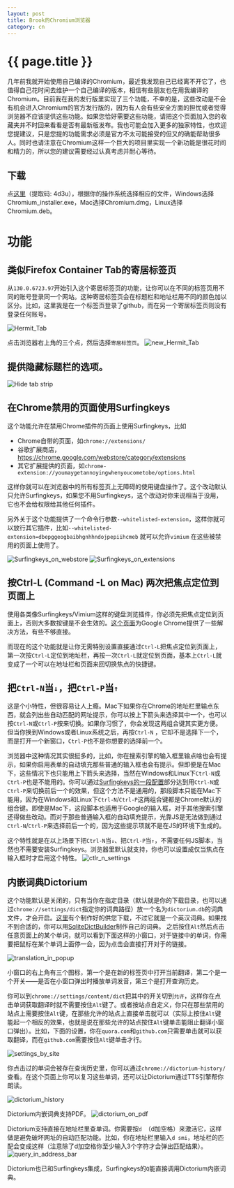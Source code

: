 ```yaml
---
layout: post
title: Brook的Chromium浏览器
category: cn
---
```


{{ page.title }}
================
几年前我就开始使用自己编译的Chromium，最近我发现自己已经离不开它了，也值得自己花时间去维护一个自己编译的版本，相信有些朋友也在用我编译的Chromium。目前我在我的发行版里实现了三个功能，不幸的是，这些改动是不会有机会进入Chromium的官方发行版的，因为有人会有些安全方面的担忧或者觉得浏览器不应该提供这些功能。如果您恰好需要这些功能，请把这个页面加入您的收藏夹并不时回来看看是否有最新版发布。我也可能会加入更多的独家特性，也欢迎您提建议，只是您提的功能需求必须是官方不太可能接受的但又的确能帮助很多人。同时也请注意在Chromium这样一个巨大的项目里实现一个新功能是很花时间和精力的，所以您的建议需要经过认真考虑并耐心等待。

## 下载
点[这里](https://pan.baidu.com/s/1KQ5B298a7XCEQEIIR5u39A#list/path=%2Fchromium_release)（提取码: 4d3u），根据你的操作系统选择相应的文件，Windows选择Chromium_installer.exe，Mac选择Chromium.dmg，Linux选择Chromium.deb。

# 功能

## 类似Firefox Container Tab的寄居标签页

从`130.0.6723.97`开始引入这个寄居标签页的功能，让你可以在不同的标签页用不同的账号登录同一个网站。这种寄居标签页会在标题栏和地址栏用不同的颜色加以区分。比如，这里我是在一个标签页登录了github，而在另一个寄居标签页则没有登录任何账号。

![Hermit_Tab](https://github.com/user-attachments/assets/7fc03e21-66bc-4505-9f69-52e8c1fb8ca6)

点击浏览器右上角的三个点，然后选择`寄居标签页`。
![new_Hermit_Tab](https://github.com/user-attachments/assets/4d0e4e9d-8131-4179-ae3f-565dec791908)

## 提供隐藏标题栏的选项。

![Hide tab strip](https://github.com/user-attachments/assets/0f543c73-6678-4178-ab46-29a8ed6be9b6)

## 在Chrome禁用的页面使用Surfingkeys

这个功能允许在禁用Chrome插件的页面上使用Surfingkeys，比如

* Chrome自带的页面，如`chrome://extensions/`
* 谷歌扩展商店，https://chrome.google.com/webstore/category/extensions
* 其它扩展提供的页面，如`chrome-extension://youmaygetannoyingwhenyoucometobe/options.html`

这样你就可以在浏览器中的所有标签页上无障碍的使用键盘操作了。这个改动默认只允许Surfingkeys，如果您不用Surfingkeys，这个改动对你来说相当于没用，它也不会给权限给其他任何插件。

另外关于这个功能提供了一个命令行参数`--whitelisted-extension`，这样你就可以放行其它插件，比如`--whitelisted-extension=dbepggeogbaibhgnhhndojpepiihcmeb` 就可以允许`vimium` 在这些被禁用的页面上使用了。

![Surfingkeys_on_webstore](https://user-images.githubusercontent.com/288207/31577261-c7ca6e1c-b0d0-11e7-9da1-c4c0732214de.png)
![Surfingkeys_on_extensions](https://user-images.githubusercontent.com/288207/31435705-282aaf70-ae46-11e7-8487-1792bdd5fd2c.png)

## 按Ctrl-L (Command -L on Mac) 两次把焦点定位到页面上

使用各类像Surfingkeys/Vimium这样的键盘浏览插件，你必须先把焦点定位到页面上，否则大多数按键是不会生效的。[这个页面](https://brookhong.github.io/2018/11/18/bring-focus-back-to-page-content-from-address-bar.html)为Google Chrome提供了一些解决方法，有些不够直接。

而现在的这个功能就是让你无需特别设置直接通过`Ctrl-L`把焦点定位到页面上，第一次按`Ctrl-L`定位到地址栏，再按一次`Ctrl-L`就定位到页面，基本上`Ctrl-L`就变成了一个可以在地址栏和页面来回切换焦点的快捷键。

## 把`Ctrl-N`当`↓`，把`Ctrl-P`当`↑`

这是个小特性，但很容易让人上瘾。Mac下如果你在Chrome的地址栏里输点东西，就会列出些自动匹配的网址提示，你可以按上下箭头来选择其中一个，也可以按`Ctrl-N`或`Ctrl-P`按来切换。如果你习惯了，你会发现这两组合键其实更方便。但当你换到Windows或者Linux系统之后，再按`Ctrl-N` ，它却不是选择下一个，而是打开一个新窗口，`Ctrl-P`也不是你想要的选择前一个。

浏览器中这种情况其实很挺多的，比如，你在搜索引擎的输入框里输点啥也会有提示，如果你启用表单的自动填充那些普通的输入框也会有提示。但即便是在Mac下，这些情况下也只能用上下箭头来选择，当然在Windows和Linux下`Ctrl-N`或`Ctrl-P`也是不能用的。你可以通过[Surfingkeys的一段配置](https://brookhong.github.io/2019/04/15/ctrl-p-and-ctrl-n-for-google.html)部分达到用`Ctrl-N`或`Ctrl-P`来切换前后一个的效果，但这个方法不是通用的，那段脚本只能在Mac下能用，因为在Windows和Linux下`Ctrl-N`/`Ctrl-P`这两组合键都是Chrome默认的组合键。即使是Mac下，这段脚本也适用于Google的输入框，对于其他搜索引擎还得做些改动。而对于那些普通输入框的自动填充提示，光靠JS是无法做到通过`Ctrl-N`/`Ctrl-P`来选择前后一个的，因为这些提示项就不是在JS的环境下生成的。

这个特性就是在以上场景下把`Ctrl-N`当`↓`、把`Ctrl-P`当`↑`，不需要任何JS脚本，当然也不需要安装Surfingkeys。浏览器里默认就支持，你也可以设置成仅当焦点在输入框时才启用这个特性。
![ctlr_n_settings](https://user-images.githubusercontent.com/288207/114701622-a1f68200-9d55-11eb-929b-894148e19bfb.png)

## 内嵌词典Dictorium

这个功能默认是关闭的，只有当你在指定目录（默认就是你的下载目录，也可以通过`chrome://settings/dict`指定你的词典路径）放一个名为`dictorium.db`的词典文件，才会开启。[这里](https://pan.baidu.com/s/1KQ5B298a7XCEQEIIR5u39A#list/path=%2Fchromium_release)有个制作好的供您下载，不过它就是一个英汉词典。如果找不到合适的，你可以用[SqliteDictBuilder](https://github.com/brookhong/SqliteDictBuilder)制作自己的词典。
之后按住`Alt`然后点击任意页面上的某个单词，就可以看到下面这样的小窗口，对于链接中的单词，你需要把鼠标在某个单词上面停一会，因为点击会直接打开对于的链接。

![translation_in_popup](https://user-images.githubusercontent.com/288207/112706205-a4e01e80-8edd-11eb-90e0-9bd79b750308.png)

小窗口的右上角有三个图标，第一个是在新的标签页中打开当前翻译，第二个是一个开关——是否在小窗口弹出时播放单词发音，第三个是打开查询历史。

你可以到`chrome://settings/content/dict`把其中的开关切到`允许`，这样你在点击单词获取翻译时就不需要按住`Alt`键了。或者按站点自定义，你只在那些禁用的站点上需要按住`Alt`键，在那些允许的站点上直接单击就可以（实际上按住`Alt`键能起一个相反的效果，也就是说在那些允许的站点按住`Alt`键单击能阻止翻译小窗口弹出）。比如，下面的设置，你在`quora.com`和`github.com`只需要单击就可以获取翻译，而在`github.com`需要按住`Alt`键单击才行。

![settings_by_site](https://user-images.githubusercontent.com/288207/114702714-ff3f0300-9d56-11eb-96cd-e73129a9f13f.png)

你点击过的单词会被存在查询历史里，你可以通过`chrome://dictorium-history/`查看。在这个页面上你可以复习这些单词，还可以让Dictorium通过TTS引擎帮你朗读。

![dictorium_history](https://user-images.githubusercontent.com/288207/114702080-2f39d680-9d56-11eb-9c38-37c06d16b9f0.png)

Dictorium内嵌词典支持PDF。
![dictorium_on_pdf](https://user-images.githubusercontent.com/288207/113555557-b20fb280-962d-11eb-8dab-dd0a72ce1a4e.png)

Dictorium支持直接在地址栏里查单词。你需要按`d `（d加空格）来激活它，这样做是避免破坏网址的自动匹配功能。比如，你在地址栏里输入`d smi`，地址栏的匹配会变成这样（注意除了d加空格你至少输入3个字符才会弹出匹配结果）。
![query_in_address_bar](https://user-images.githubusercontent.com/288207/85426910-acb90e00-b5ad-11ea-943e-970240c0eead.png)

Dictorium也已和Surfingkeys集成，Surfingkeys的`Q`能直接调用Dictorium内嵌词典。

